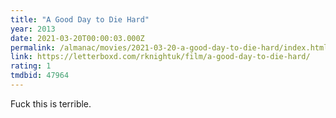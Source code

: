 ```yaml
---
title: "A Good Day to Die Hard"
year: 2013
date: 2021-03-20T00:00:03.000Z
permalink: /almanac/movies/2021-03-20-a-good-day-to-die-hard/index.html
link: https://letterboxd.com/rknightuk/film/a-good-day-to-die-hard/
rating: 1
tmdbid: 47964
---
```


Fuck this is terrible.